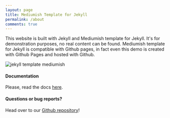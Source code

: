 ```yaml
---
layout: page
title: Mediumish Template for Jekyll
permalink: /about
comments: true
---
```


<div class="row justify-content-between">
  <div class="col-md-8 pr-5">

  <p>This website is built with Jekyll and Mediumish template for Jekyll. It's for demonstration purposes, no real content can be found. Mediumish template for Jekyll is compatible with Github pages, in fact even this demo is created with Github Pages and hosted with Github.</p>

  <p class="mb-5"><img class="shadow-lg" src="{{site.baseurl}}/assets/images/mediumish-jekyll-template.png" alt="jekyll template mediumish" /></p>
  <h4>Documentation</h4>

  <p>Please, read the docs <a href="https://bootstrapstarter.com/bootstrap-templates/template-mediumish-bootstrap-jekyll/">here</a>.</p>

  <h4>Questions or bug reports?</h4>

  <p>Head over to our <a href="https://github.com/wowthemesnet/mediumish-theme-jekyll">Github repository</a>!</p>

  </div>
</div>

